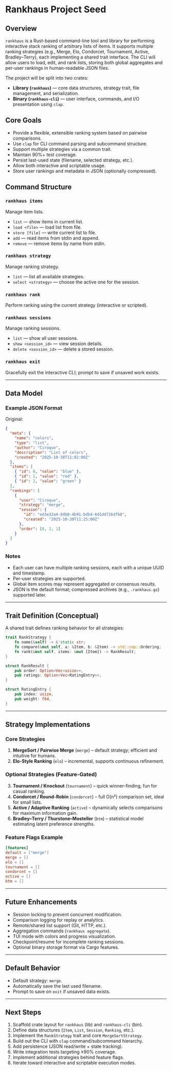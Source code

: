 # Rankhaus Project Seed

## Overview

`rankhaus` is a Rust-based command-line tool and library for performing interactive stack ranking of arbitrary lists of items. It supports multiple ranking strategies (e.g., Merge, Elo, Condorcet, Tournament, Active, Bradley–Terry), each implementing a shared trait interface. The CLI will allow users to load, edit, and rank lists, storing both global aggregates and per-user rankings in human-readable JSON files.

The project will be split into two crates:

* **Library (`rankhaus`)** — core data structures, strategy trait, file management, and serialization.
* **Binary (`rankhaus-cli`)** — user interface, commands, and I/O presentation using `clap`.

## Core Goals

* Provide a flexible, extensible ranking system based on pairwise comparisons.
* Use `clap` for CLI command parsing and subcommand structure.
* Support multiple strategies via a common trait.
* Maintain 90%+ test coverage.
* Persist last-used state (filename, selected strategy, etc.).
* Allow both interactive and scriptable usage.
* Store user rankings and metadata in JSON (optionally compressed).

## Command Structure

### `rankhaus items`

Manage item lists.

* `list` — show items in current list.
* `load <file>` — load list from file.
* `store [file]` — write current list to file.
* `add` — read items from stdin and append.
* `remove` — remove items by name from stdin.

### `rankhaus strategy`

Manage ranking strategy.

* `list` — list all available strategies.
* `select <strategy>` — choose the active one for the session.

### `rankhaus rank`

Perform ranking using the current strategy (interactive or scripted).

### `rankhaus sessions`

Manage ranking sessions.

* `list` — show all user sessions.
* `show <session_id>` — view session details.
* `delete <session_id>` — delete a stored session.

### `rankhaus exit`

Gracefully exit the interactive CLI; prompt to save if unsaved work exists.

---

## Data Model

### Example JSON Format

Original:

```json
{
  "meta": {
    "name": "colors",
    "type": "list",
    "author": "Ciroque",
    "description": "List of colors",
    "created": "2025-10-30T11:02:00Z"
  },
  "items": [
    { "id": 0, "value": "blue" },
    { "id": 1, "value": "red" },
    { "id": 2, "value": "green" }
  ],
  "rankings": [
    {
      "user": "Ciroque",
      "strategy": "merge",
      "session": {
        "id": "ed3e32a4-84b8-4b91-bdb4-6d1d4726df60",
        "created": "2025-10-30T11:25:00Z"
      },
      "order": [0, 2, 1]
    }
  ]
}
```

### Notes

* Each user can have multiple ranking sessions, each with a unique UUID and timestamp.
* Per-user strategies are supported.
* Global item scores may represent aggregated or consensus results.
* JSON is the default format; compressed archives (e.g., `.rankhaus.gz`) supported later.

---

## Trait Definition (Conceptual)

A shared trait defines ranking behavior for all strategies:

```rust
trait RankStrategy {
    fn name(&self) -> &'static str;
    fn compare(&mut self, a: &Item, b: &Item) -> std::cmp::Ordering;
    fn rank(&mut self, items: &mut [Item]) -> RankResult;
}

struct RankResult {
    pub order: Option<Vec<usize>>,
    pub ratings: Option<Vec<RatingEntry>>,
}

struct RatingEntry {
    pub index: usize,
    pub weight: f64,
}
```

---

## Strategy Implementations

### Core Strategies

1. **MergeSort / Pairwise Merge** (`merge`) – default strategy; efficient and intuitive for humans.
2. **Elo-Style Ranking** (`elo`) – incremental, supports continuous refinement.

### Optional Strategies (Feature-Gated)

3. **Tournament / Knockout** (`tournament`) – quick winner-finding, fun for casual ranking.
4. **Condorcet / Round-Robin** (`condorcet`) – full O(n²) comparison set, ideal for small lists.
5. **Active / Adaptive Ranking** (`active`) – dynamically selects comparisons for maximum information gain.
6. **Bradley–Terry / Thurstone–Mosteller** (`btm`) – statistical model estimating latent preference strengths.

### Feature Flags Example

```toml
[features]
default = ["merge"]
merge = []
elo = []
tournament = []
condorcet = []
active = []
btm = []
```

---

## Future Enhancements

* Session locking to prevent concurrent modification.
* Comparison logging for replay or analytics.
* Remote/shared list support (Git, HTTP, etc.).
* Aggregation commands (`rankhaus aggregate`).
* TUI mode with colors and progress visualization.
* Checkpoint/resume for incomplete ranking sessions.
* Optional binary storage format via Cargo features.

---

## Default Behavior

* Default strategy: `merge`.
* Automatically save the last used filename.
* Prompt to save on `exit` if unsaved data exists.

---

## Next Steps

1. Scaffold crate layout for `rankhaus` (lib) and `rankhaus-cli` (bin).
2. Define data structures (`Item`, `List`, `Session`, `Ranking`, etc.).
3. Implement the `RankStrategy` trait and core `MergeSortStrategy`.
4. Build out the CLI with `clap` command/subcommand hierarchy.
5. Add persistence (JSON read/write + state tracking).
6. Write integration tests targeting ≥90% coverage.
7. Implement additional strategies behind feature flags.
8. Iterate toward interactive and scriptable execution modes.
